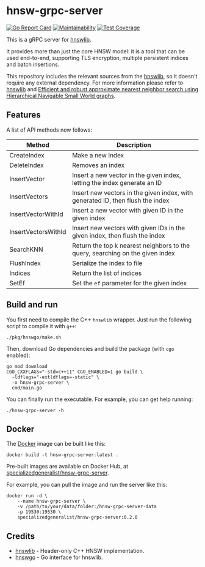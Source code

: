 # hnsw-grpc-server

[![Go Report Card](https://goreportcard.com/badge/github.com/SpecializedGeneralist/hnsw-grpc-server)](https://goreportcard.com/report/github.com/SpecializedGeneralist/hnsw-grpc-server)
[![Maintainability](https://api.codeclimate.com/v1/badges/7b5c7fd17aada5ad4016/maintainability)](https://codeclimate.com/github/SpecializedGeneralist/hnsw-grpc-server/maintainability)
[![Test Coverage](https://api.codeclimate.com/v1/badges/7b5c7fd17aada5ad4016/test_coverage)](https://codeclimate.com/github/SpecializedGeneralist/hnsw-grpc-server/test_coverage)

This is a gRPC server for [hnswlib](https://github.com/nmslib/hnswlib).

It provides more than just the core HNSW model: it is a tool that can be used
end-to-end, supporting TLS encryption, multiple persistent indices and batch
insertions.

This repository includes the relevant sources from the [hnswlib](https://github.com/nmslib/hnswlib),
so it doesn't require any external dependency. For more information please
refer to [hnswlib](https://github.com/nmslib/hnswlib) and
[Efficient and robust approximate nearest neighbor search using Hierarchical
Navigable Small World graphs](https://arxiv.org/abs/1603.09320).

## Features

A list of API methods now follows:

| Method | Description |
| -------------- | --------- |
| CreateIndex | Make a new index |
| DeleteIndex | Removes an index |
| InsertVector | Insert a new vector in the given index, letting the index generate an ID |
| InsertVectors | Insert new vectors in the given index, with generated ID, then flush the index |
| InsertVectorWithId | Insert a new vector with given ID in the given index |
| InsertVectorsWithId | Insert new vectors with given IDs in the given index, then flush the index |
| SearchKNN | Return the top k nearest neighbors to the query, searching on the given index |
| FlushIndex | Serialize the index to file |
| Indices | Return the list of indices |
| SetEf | Set the `ef` parameter for the given index |

## Build and run

You first need to compile the C++ `hnswlib` wrapper. Just run the following
script to compile it with `g++`:

```shell
./pkg/hnswgo/make.sh
```

Then, download Go dependencies and build the package (with `cgo` enabled):

```shell
go mod download
CGO_CXXFLAGS="-std=c++11" CGO_ENABLED=1 go build \
  -ldflags="-extldflags=-static" \
  -o hnsw-grpc-server \
  cmd/main.go
```

You can finally run the executable. For example, you can get help running:

```shell
./hnsw-grpc-server -h
```

## Docker

The [Docker](https://www.docker.com/) image can be built like this:

```console
docker build -t hnsw-grpc-server:latest .
```

Pre-built images are available on Docker Hub, at [specializedgeneralist/hnsw-grpc-server](https://hub.docker.com/r/specializedgeneralist/hnsw-grpc-server).

For example, you can pull the image and run the server like this:

```shell
docker run -d \
    --name hnsw-grpc-server \
    -v /path/to/your/data/folder:/hnsw-grpc-server-data
    -p 19530:19530 \
    specializedgeneralist/hnsw-grpc-server:0.2.0
```

## Credits

- [hnswlib](https://github.com/nmslib/hnswlib) - Header-only C++ HNSW implementation.
- [hnswgo](https://github.com/evan176/hnswgo) - Go interface for hnswlib.
